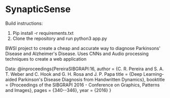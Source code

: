 # SynapticSense
Build instructions: 
  1. Pip install -r requirements.txt
  2. Clone the repository and run python3 app.py

BWSI project to create a cheap and accurate way to diagnose Parkinsons' Disease and Alzheimer's Disease.  Uses CNNs and Audio processing techniques to create a web application





Data:
@inproceedings{PereiraSIBGRAPI:16,
author = {C. R. Pereira and S. A. T. Weber and C. Hook and G. H. Rosa and J. P. Papa
title = {Deep Learning-aided Parkinson's Disease Diagnosis from Handwritten Dynamics},
booktitle = {Proceedings of the SIBGRAPI 2016 - Conference on Graphics, Patterns and Images},
pages = {340--346},
year = {2016}
}
